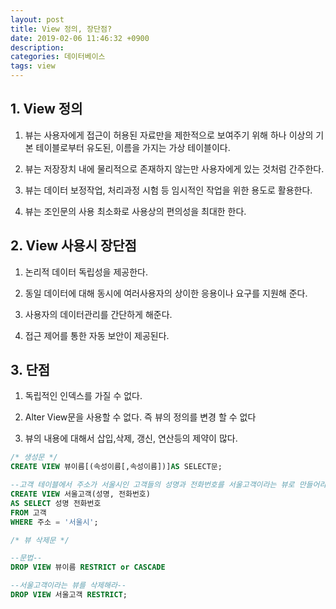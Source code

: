 ```yaml
---
layout: post
title: View 정의, 장단점?
date: 2019-02-06 11:46:32 +0900
description:
categories: 데이터베이스
tags: view
---
```


## 1. View 정의

1. 뷰는 사용자에게 접근이 허용된 자료만을 제한적으로 보여주기 위해 하나 이상의 기본 테이블로부터 유도된, 이름을 가지는 가상 테이블이다.

2. 뷰는 저장장치 내에 물리적으로 존재하지 않는만 사용자에게 있는 것처럼 간주한다.

3. 뷰는 데이터 보정작업, 처리과정 시험 등 임시적인 작업을 위한 용도로 활용한다.

4. 뷰는 조인문의 사용 최소화로 사용상의 편의성을 최대한 한다.

## 2. View 사용시 장단점

1. 논리적 데이터 독립성을 제공한다.

2. 동일 데이터에 대해 동시에 여러사용자의 상이한 응용이나 요구를 지원해 준다.

3. 사용자의 데이터관리를 간단하게 해준다.

4. 접근 제어를 통한 자동 보안이 제공된다.

## 3. 단점

1. 독립적인 인덱스를 가질 수 없다.

2. Alter View문을 사용할 수 없다. 즉 뷰의 정의를 변경 할 수 없다

3. 뷰의 내용에 대해서 삽입,삭제, 갱신, 연산등의 제약이 많다.

```sql
/* 생성문 */
CREATE VIEW 뷰이름[(속성이름[,속성이름])]AS SELECT문;

--고객 테이블에서 주소가 서울시인 고객들의 성명과 전화번호를 서울고객이라는 뷰로 만들어라--
CREATE VIEW 서울고객(성명, 전화번호)
AS SELECT 성명 전화번호
FROM 고객
WHERE 주소 = '서울시';

/* 뷰 삭제문 */

--문법--
DROP VIEW 뷰이름 RESTRICT or CASCADE

--서울고객이라는 뷰를 삭제해라--
DROP VIEW 서울고객 RESTRICT;

```